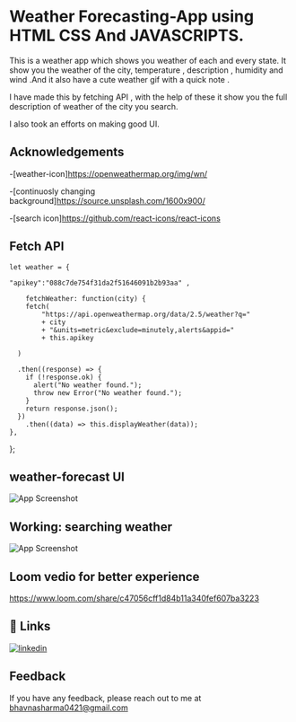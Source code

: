 
# Weather Forecasting-App using HTML CSS And JAVASCRIPTS.

This is a weather app which shows you weather of each and every state.
It show you the weather of the city, temperature , description , humidity and wind .And it also have a cute weather gif with a quick note .

I have made this by fetching API , with the help of these it show you the full description of weather of the city you search.

I also took an efforts on making good UI.





## Acknowledgements

-[weather-icon]https://openweathermap.org/img/wn/

-[continuosly changing background]https://source.unsplash.com/1600x900/

-[search icon]https://github.com/react-icons/react-icons
## Fetch API





    let weather = {
   
    "apikey":"088c7de754f31da2f51646091b2b93aa" ,
       
        fetchWeather: function(city) {
        fetch(
            "https://api.openweathermap.org/data/2.5/weather?q="
            + city
            + "&units=metric&exclude=minutely,alerts&appid="
            + this.apikey
            
      )
    
      .then((response) => {
        if (!response.ok) {
          alert("No weather found.");
          throw new Error("No weather found.");
        }
        return response.json();
      })
        .then((data) => this.displayWeather(data));
    },
};
## weather-forecast UI

![App Screenshot](https://user-images.githubusercontent.com/98327416/190887916-5386408d-bdc6-4259-b6fa-0c75c9eab0d3.png)

## Working: searching weather

![App Screenshot](https://user-images.githubusercontent.com/98327416/191972318-99ca4d23-69c0-4db1-9def-37bcd603ef86.png)

##  Loom vedio for better experience


https://www.loom.com/share/c47056cff1d84b11a340fef607ba3223


## 🔗 Links
[![linkedin](https://img.shields.io/badge/linkedin-0A66C2?style=for-the-badge&logo=linkedin&logoColor=white)](https://www.linkedin.com/in/bhavna-sharma-1060a620b/)



## Feedback

If you have any feedback, please reach out to me at bhavnasharma0421@gmail.com

